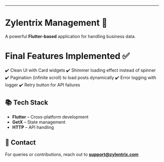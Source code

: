 
---

# **Zylentrix Management** 🚀  

A powerful **Flutter-based** application for handling business data.  

# **Final Features Implemented** ✅
✔️ Clean UI with Card widgets
✔️ Shimmer loading effect instead of spinner
✔️ Pagination (infinite scroll) to load posts dynamically
✔️ Error logging with logger
✔️ Retry button for API failures

## 📚 **Tech Stack**  
- **Flutter** – Cross-platform development  
- **GetX** – State management  
- **HTTP** – API handling  
 

## 📧 **Contact**  
For queries or contributions, reach out to **support@zylentrix.com**  


